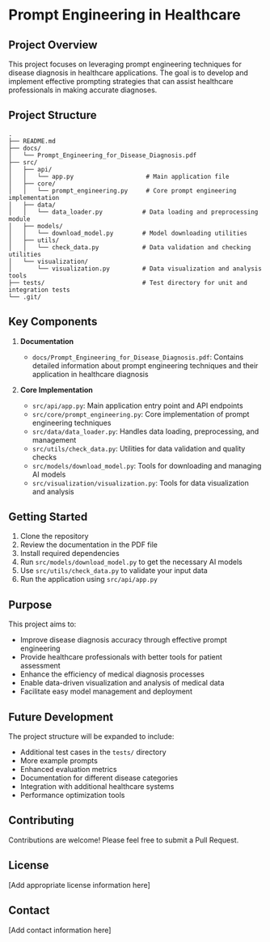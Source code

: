 # Prompt Engineering in Healthcare

## Project Overview
This project focuses on leveraging prompt engineering techniques for disease diagnosis in healthcare applications. The goal is to develop and implement effective prompting strategies that can assist healthcare professionals in making accurate diagnoses.

## Project Structure
```
.
├── README.md
├── docs/
│   └── Prompt_Engineering_for_Disease_Diagnosis.pdf
├── src/
│   ├── api/
│   │   └── app.py                    # Main application file
│   ├── core/
│   │   └── prompt_engineering.py     # Core prompt engineering implementation
│   ├── data/
│   │   └── data_loader.py           # Data loading and preprocessing module
│   ├── models/
│   │   └── download_model.py        # Model downloading utilities
│   ├── utils/
│   │   └── check_data.py            # Data validation and checking utilities
│   └── visualization/
│       └── visualization.py         # Data visualization and analysis tools
├── tests/                           # Test directory for unit and integration tests
└── .git/
```

## Key Components
1. **Documentation**
   - `docs/Prompt_Engineering_for_Disease_Diagnosis.pdf`: Contains detailed information about prompt engineering techniques and their application in healthcare diagnosis

2. **Core Implementation**
   - `src/api/app.py`: Main application entry point and API endpoints
   - `src/core/prompt_engineering.py`: Core implementation of prompt engineering techniques
   - `src/data/data_loader.py`: Handles data loading, preprocessing, and management
   - `src/utils/check_data.py`: Utilities for data validation and quality checks
   - `src/models/download_model.py`: Tools for downloading and managing AI models
   - `src/visualization/visualization.py`: Tools for data visualization and analysis

## Getting Started
1. Clone the repository
2. Review the documentation in the PDF file
3. Install required dependencies
4. Run `src/models/download_model.py` to get the necessary AI models
5. Use `src/utils/check_data.py` to validate your input data
6. Run the application using `src/api/app.py`

## Purpose
This project aims to:
- Improve disease diagnosis accuracy through effective prompt engineering
- Provide healthcare professionals with better tools for patient assessment
- Enhance the efficiency of medical diagnosis processes
- Enable data-driven visualization and analysis of medical data
- Facilitate easy model management and deployment

## Future Development
The project structure will be expanded to include:
- Additional test cases in the `tests/` directory
- More example prompts
- Enhanced evaluation metrics
- Documentation for different disease categories
- Integration with additional healthcare systems
- Performance optimization tools

## Contributing
Contributions are welcome! Please feel free to submit a Pull Request.

## License
[Add appropriate license information here]

## Contact
[Add contact information here]

